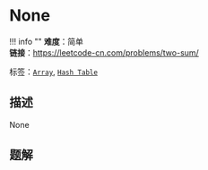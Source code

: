 # None

!!! info ""
    **难度**：简单  
    **链接**：<https://leetcode-cn.com/problems/two-sum/>

标签：[`Array`](https://leetcode.com/tag/array), [`Hash Table`](https://leetcode.com/tag/hash-table)

## 描述

None
## 题解

